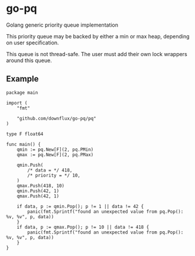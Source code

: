 # go-pq
Golang generic priority queue implementation

This priority queue may be backed by either a min or max heap, depending on user specification.

This queue is not thread-safe. The user must add their own lock wrappers around this queue.

## Example

```golang
package main

import (
	"fmt"

	"github.com/downflux/go-pq/pq"
)

type F float64

func main() {
	qmin := pq.New[F](2, pq.PMin)
	qmax := pq.New[F](2, pq.PMax)

	qmin.Push(
		/* data = */ 418,
		/* priority = */ 10,
	)
	qmax.Push(418, 10)
	qmin.Push(42, 1)
	qmax.Push(42, 1)

	if data, p := qmin.Pop(); p != 1 || data != 42 {
		panic(fmt.Sprintf("found an unexpected value from pq.Pop(): %v, %v", p, data))
	}
	if data, p := qmax.Pop(); p != 10 || data != 418 {
		panic(fmt.Sprintf("found an unexpected value from pq.Pop(): %v, %v", p, data))
	}
}
```
